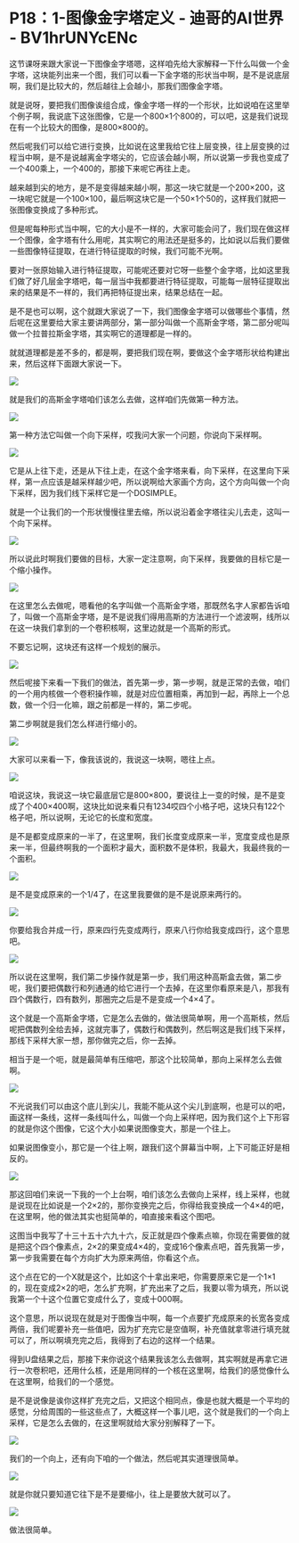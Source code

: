 # P18：1-图像金字塔定义 - 迪哥的AI世界 - BV1hrUNYcENc

这节课呀来跟大家说一下图像金字塔嗯，这样咱先给大家解释一下什么叫做一个金字塔，这块能列出来一个图，我们可以看一下金字塔的形状当中啊，是不是说底层啊，我们是比较大的，然后越往上会越小，那我们图像金字塔。

就是说呀，要把我们图像诶组合成，像金字塔一样的一个形状，比如说咱在这里举个例子啊，我说底下这张图像，它是一个800×1个800的，可以吧，这是我们说现在有一个比较大的图像，是800×800的。

然后呢我们可以给它进行变换，比如说在这里我给它往上层变换，往上层变换的过程当中啊，是不是说越离金字塔尖的，它应该会越小啊，所以说第一步我也变成了一个400乘上，一个400的，那接下来呢它再往上走。

越来越到尖的地方，是不是变得越来越小啊，那这一块它就是一个200×200，这一块呢它就是一个100×100，最后啊这块它是一个50×1个50的，这样我们就把一张图像变换成了多种形式。

但是呢每种形式当中啊，它的大小是不一样的，大家可能会问了，我们现在做这样一个图像，金字塔有什么用呢，其实啊它的用法还是挺多的，比如说以后我们要做一些图像特征提取，在进行特征提取的时候，我们可能不光啊。

要对一张原始输入进行特征提取，可能呢还要对它呀一些整个金字塔，比如这里我们做了好几层金字塔吧，每一层当中我都要进行特征提取，可能每一层特征提取出来的结果是不一样的，我们再把特征提出来，结果总结在一起。

是不是也可以啊，这个就跟大家说了一下，我们图像金字塔可以做哪些个事情，然后呢在这里要给大家主要讲两部分，第一部分叫做一个高斯金字塔，第二部分呢叫做一个拉普拉斯金字塔，其实啊它的道理都是一样的。

就就道理都是差不多的，都是啊，要把我们现在啊，要做这个金字塔形状给构建出来，然后这样下面跟大家说一下。



![](img/1bf57bec8746d14dd18f51a076e59149_1.png)

就是我们的高斯金字塔咱们该怎么去做，这样咱们先做第一种方法。

![](img/1bf57bec8746d14dd18f51a076e59149_3.png)

第一种方法它叫做一个向下采样，哎我问大家一个问题，你说向下采样啊。

![](img/1bf57bec8746d14dd18f51a076e59149_5.png)

它是从上往下走，还是从下往上走，在这个金字塔来看，向下采样，在这里向下采样，第一点应该是越采样越少吧，所以说啊给大家画个方向，这个方向叫做一个向下采样，因为我们线下采样它是一个DOSIMPLE。

就是一个让我们的一个形状慢慢往里去缩，所以说沿着金字塔往尖儿去走，这叫一个向下采样。

![](img/1bf57bec8746d14dd18f51a076e59149_7.png)

所以说此时啊我们要做的目标，大家一定注意啊，向下采样，我要做的目标它是一个缩小操作。

![](img/1bf57bec8746d14dd18f51a076e59149_9.png)

在这里怎么去做呢，嗯看他的名字叫做一个高斯金字塔，那既然名字人家都告诉咱了，叫做一个高斯金字塔，是不是说我们得用高斯的方法进行一个滤波啊，线所以在这一块我们拿到的一个卷积核啊，这里边就是一个高斯的形式。

不要忘记啊，这块还有这样一个规划的展示。

![](img/1bf57bec8746d14dd18f51a076e59149_11.png)

然后呢接下来看一下我们的做法，首先第一步，第一步啊，就是正常的去做，咱们的一个用内核做一个卷积操作嘛，就是对应位置相乘，再加到一起，再除上一个总数，做一个归一化嘛，跟之前都是一样的，第二步呢。

第二步啊就是我们怎么样进行缩小的。

![](img/1bf57bec8746d14dd18f51a076e59149_13.png)

大家可以来看一下，像我该说的，我说这一块啊，嗯往上点。

![](img/1bf57bec8746d14dd18f51a076e59149_15.png)

咱说这块，我说这一块它最底层它是800×800，要说往上一变的时候，是不是变成了个400×400啊，这块比如说来看只有1234哎四个小格子吧，这块只有122个格子吧，所以说啊，无论它的长度和宽度。

是不是都变成原来的一半了，在这里啊，我们长度变成原来一半，宽度变成也是原来一半，但最终啊我的一个面积才最大，面积数不是体积，我最大，我最终我的一个面积。



![](img/1bf57bec8746d14dd18f51a076e59149_17.png)

是不是变成原来的一个1/4了，在这里我要做的是不是说原来两行的。

![](img/1bf57bec8746d14dd18f51a076e59149_19.png)

你要给我合并成一行，原来四行先变成两行，原来八行你给我变成四行，这个意思吧。

![](img/1bf57bec8746d14dd18f51a076e59149_21.png)

所以说在这里啊，我们第二步操作就是第一步，我们用这种高斯盒去做，第二步呢，我们要把偶数行和列通通的给它进行一个去掉，在这里你看原来是八，那我有四个偶数行，四有数列，那圈完之后是不是变成一个4×4了。

这个就是一个高斯金字塔，它是怎么去做的，做法很简单啊，用一个高斯核，然后呢把偶数列全给去掉，这就完事了，偶数行和偶数列，然后啊这是我们线下采样，那线下采样大家一想，那你做完之后，你一去掉。

相当于是一个呃，就是最简单有压缩吧，那这个比较简单，那向上采样怎么去做啊。

![](img/1bf57bec8746d14dd18f51a076e59149_23.png)

不光说我们可以由这个底儿到尖儿，我能不能从这个尖儿到底啊，也是可以的吧，画这样一条线，这样一条线叫什么，叫做一个向上采样吧，因为我们这个上下形容的就是你这个图像，它这个大小如果说图像变大，那是一个往上。

如果说图像变小，那它是一个往上啊，跟我们这个屏幕当中啊，上下可能正好是相反的。

![](img/1bf57bec8746d14dd18f51a076e59149_25.png)

那这回咱们来说一下我的一个上台啊，咱们该怎么去做向上采样，线上采样，也就是说现在比如说是一个2×2的，那你变换完之后，你得给我变换成一个4×4的吧，在这里啊，他的做法其实也挺简单的，咱直接来看这个图吧。

这图当中我写了十三十五十六九十六，反正就是四个像素点嘛，你现在需要做的就是把这个四个像素点，2×2的果变成4×4的，变成16个像素点吧，首先我第一步，第一步我需要在每个方向扩大为原来两倍，你看这个点。

这个点在它的一个X就是这个，比如这个十拿出来吧，你需要原来它是一个1×1的，现在变成2×2的吧，怎么扩充啊，扩充出来了之后，我要以零为填充，所以说我第一个十这个位置它变成什么了，变成十000啊。

这个意思，所以说现在就是对于图像当中啊，每一个点要扩充成原来的长宽各变成两倍，我们呢要补充一些值吧，因为扩充完它是空值啊，补充值就拿零进行填充就可以了，所以啊填充完之后，我得到了右边的这样一个结果。

得到U盘结果之后，那接下来你说这个结果我该怎么去做啊，其实啊就是再拿它进行一次卷积吧，还用什么核，还是用同样的一个核在这里啊，给我们的感觉像什么在这里啊，给我们的一个感觉。

是不是说像是诶你这样扩充完之后，又把这个相同点，像是也就大概是一个平均的感觉，分给周围的一些这些点了，大概这样一个事儿吧，这个就是我们的一个向上采样，它是怎么去做的，在这里啊就给大家分别解释了一下。



![](img/1bf57bec8746d14dd18f51a076e59149_27.png)

我们的一个向上，还有向下咱的一个做法，然后呢其实道理很简单。

![](img/1bf57bec8746d14dd18f51a076e59149_29.png)

就是你就只要知道它往下是不是要缩小，往上是要放大就可以了。

![](img/1bf57bec8746d14dd18f51a076e59149_31.png)

做法很简单。